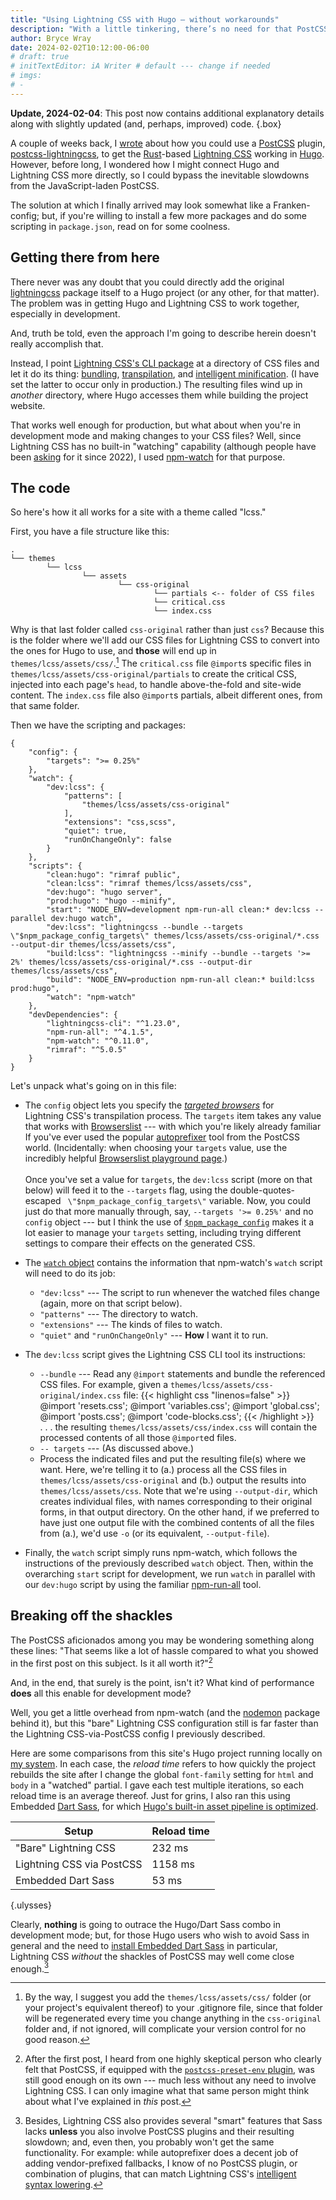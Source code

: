 ```yaml
---
title: "Using Lightning CSS with Hugo — without workarounds"
description: "With a little tinkering, there’s no need for that PostCSS plugin I recently mentioned."
author: Bryce Wray
date: 2024-02-02T10:12:00-06:00
# draft: true
# initTextEditor: iA Writer # default --- change if needed
# imgs:
# -
---
```


**Update, 2024-02-04**: This post now contains additional explanatory details along with slightly updated (and, perhaps, improved) code.
{.box}

A couple of weeks back, I [wrote](/posts/2024/01/using-lightning-css-hugo/) about how you could use a [PostCSS](https://postcss.org) plugin, [postcss-lightningcss](https://github.com/onigoetz/postcss-lightningcss), to get the [Rust](https://www.rust-lang.org/)-based [Lightning CSS](https://lightningcss.dev/) working in [Hugo](https://gohugo.io). However, before long, I wondered how I might connect Hugo and Lightning CSS more directly, so I could bypass the inevitable slowdowns from the JavaScript-laden PostCSS.

The solution at which I finally arrived may look somewhat like a Franken-config; but, if you're willing to install a few more packages and do some scripting in `package.json`, read on for some coolness.

<!--more-->

## Getting there from here

There never was any doubt that you could directly add the original [lightningcss](https://github.com/parcel-bundler/lightningcss/) package itself to a Hugo project (or any other, for that matter). The problem was in getting Hugo and Lightning CSS to work together, especially in development.

And, truth be told, even the approach I'm going to describe herein doesn't really accomplish that.

Instead, I point [Lightning CSS's CLI package](https://lightningcss.dev/docs.html#from-the-cli) at a directory of CSS files and let it do its thing: [bundling](https://lightningcss.dev/bundling.html), [transpilation](https://lightningcss.dev/transpilation.html), and [intelligent minification](https://lightningcss.dev/minification.html). (I have set the latter to occur only in production.) The resulting files wind up in *another* directory, where Hugo accesses them while building the project website.

That works well enough for production, but what about when you're in development mode and making changes to your CSS files? Well, since Lightning CSS has no built-in "watching" capability (although people have been [asking](https://github.com/parcel-bundler/lightningcss/issues/126) for it since 2022), I used [npm-watch](https://github.com/M-Zuber/npm-watch) for that purpose.

## The code

So here's how it all works for a site with a theme called "lcss."

First, you have a file structure like this:

```plaintext
.
└── themes
		└── lcss
				└── assets
						└── css-original
								└── partials <-- folder of CSS files
								└── critical.css
								└── index.css
```

Why is that last folder called `css-original` rather than just `css`? Because this is the folder where we'll add our CSS files for Lightning CSS to convert into the ones for Hugo to use, and **those** will end up in `themes/lcss/assets/css/`.[^ignoreCSS] The `critical.css` file `@import`s specific files in `themes/lcss/assets/css-original/partials` to create the critical CSS, injected into each page's `head`, to handle above-the-fold and site-wide content. The `index.css` file also `@import`s partials, albeit different ones, from that same folder.

[^ignoreCSS]:  By the way, I suggest you add the `themes/lcss/assets/css/` folder (or your project's equivalent thereof) to your .gitignore file, since that folder will be regenerated every time you change anything in the `css-original` folder and, if not ignored, will complicate your version control for no good reason.

Then we have the scripting and packages:

```json{filename="package.json" bigdiv=true}
{
	"config": {
		"targets": ">= 0.25%"
	},
	"watch": {
		"dev:lcss": {
			"patterns": [
				"themes/lcss/assets/css-original"
			],
			"extensions": "css,scss",
			"quiet": true,
			"runOnChangeOnly": false
		}
	},
	"scripts": {
		"clean:hugo": "rimraf public",
		"clean:lcss": "rimraf themes/lcss/assets/css",
		"dev:hugo": "hugo server",
		"prod:hugo": "hugo --minify",
		"start": "NODE_ENV=development npm-run-all clean:* dev:lcss --parallel dev:hugo watch",
		"dev:lcss": "lightningcss --bundle --targets \"$npm_package_config_targets\" themes/lcss/assets/css-original/*.css --output-dir themes/lcss/assets/css",
		"build:lcss": "lightningcss --minify --bundle --targets '>= 2%' themes/lcss/assets/css-original/*.css --output-dir themes/lcss/assets/css",
		"build": "NODE_ENV=production npm-run-all clean:* build:lcss prod:hugo",
		"watch": "npm-watch"
	},
	"devDependencies": {
		"lightningcss-cli": "^1.23.0",
		"npm-run-all": "^4.1.5",
		"npm-watch": "^0.11.0",
		"rimraf": "^5.0.5"
	}
}
```

Let's unpack what's going on in this file:

- The `config` object lets you specify the *[targeted browsers](https://lightningcss.dev/transpilation.html#browser-targets)* for Lightning CSS's transpilation process. The `targets` item takes any value that works with [Browserslist](https://github.com/browserslist/browserslist) --- with which you're likely already familiar If you've ever used the popular [autoprefixer](https://github.com/postcss/autoprefixer) tool from the PostCSS world. (Incidentally: when choosing your `targets` value, use the incredibly helpful [Browserslist playground page](https://browsersl.ist/).)\
\
Once you've set a value for `targets`, the `dev:lcss` script (more on that below) will feed it to the `--targets` flag, using the double-quotes-escaped ` \"$npm_package_config_targets\"` variable. Now, you could just do that more manually through, say, `--targets '>= 0.25%'` and no `config` object --- but I think the use of [`$npm_package_config`](https://frontend.irish/npm-config-variables) makes it a lot easier to manage your `targets` setting, including trying different settings to compare their effects on the generated CSS.

- The [`watch` object](https://github.com/M-Zuber/npm-watch?tab=readme-ov-file#synopsis) contains the information that npm-watch's `watch` script will need to do its job:
	- `"dev:lcss"` --- The script to run whenever the watched files change (again, more on that script below).
	- `"patterns"` --- The directory to watch.
	- `"extensions"` --- The kinds of files to watch.
	- `"quiet"` and `"runOnChangeOnly"` --- **How** I want it to run.
- The `dev:lcss` script gives the Lightning CSS CLI tool its instructions:
	- `--bundle` --- Read any `@import` statements and bundle the referenced CSS files. For example, given a `themes/lcss/assets/css-original/index.css` file:
{{< highlight css "linenos=false" >}}
@import 'resets.css';
@import 'variables.css';
@import 'global.css';
@import 'posts.css';
@import 'code-blocks.css';
{{< /highlight >}}
. . . the resulting `themes/lcss/assets/css/index.css` will contain the processed contents of all those `@import`ed files.
	- `-- targets` --- (As discussed above.)
	- Process the indicated files and put the resulting file(s) where we want. Here, we're telling it to (a.) process all the CSS files in `themes/lcss/assets/css-original` and (b.) output the results into `themes/lcss/assets/css`. Note that we're using `--output-dir`, which creates individual files, with names corresponding to their original forms, in that output directory. On the other hand, if we preferred to have just one output file with the combined contents of all the files from (a.), we'd use `-o` (or its equivalent, `--output-file`).
- Finally, the `watch` script simply runs npm-watch, which follows the instructions of the previously described `watch` object. Then, within the overarching `start` script for development, we run `watch` in parallel with our `dev:hugo` script by using the familiar [npm-run-all](https://github.com/mysticatea/npm-run-all) tool.

## Breaking off the shackles

The PostCSS aficionados among you may be wondering something along these lines: "That seems like a lot of hassle compared to what you showed in the first post on this subject. Is it all worth it?"[^PCSSfan]

[^PCSSfan]: After the first post, I heard from one highly skeptical person who clearly felt that PostCSS, if equipped with the [`postcss-preset-env` plugin](https://github.com/csstools/postcss-plugins/tree/main/plugin-packs/postcss-preset-env), was still good enough on its own --- much less without any need to involve Lightning CSS. I can only imagine what that same person might think about what I've explained in *this* post.

And, in the end, that surely is the point, isn't it? What kind of performance **does** all this enable for development mode?

Well, you get a little overhead from npm-watch (and the [nodemon](https://nodemon.io/) package behind it), but this "bare" Lightning CSS configuration still is far faster than the Lightning CSS-via-PostCSS config I previously described.

Here are some comparisons from this site's Hugo project running locally on [my system](/posts/2023/07/making-good-move/). In each case, the *reload time* refers to how quickly the project rebuilds the site after I change the global `font-family` setting for `html` and `body` in a "watched" partial. I gave each test multiple iterations, so each reload time is an average thereof. Just for grins, I also ran this using Embedded [Dart Sass](https://sass-lang.com/dart-sass/), for which [Hugo's built-in asset pipeline is optimized](https://gohugo.io/hugo-pipes/transpile-sass-to-css/).

| Setup | Reload time |
|---|---|
| "Bare" Lightning CSS | 232 ms |
| Lightning CSS via PostCSS | 1158 ms |
| Embedded Dart Sass | 53 ms |
{.ulysses}

Clearly, **nothing** is going to outrace the Hugo/Dart Sass combo in development mode; but, for those Hugo users who wish to avoid Sass in general and the need to [install Embedded Dart Sass](https://gohugo.io/functions/resources/tocss/#dart-sass) in particular, Lightning CSS *without* the shackles of PostCSS may well come close enough.[^LCSSvsSass]

[^LCSSvsSass]: Besides, Lightning CSS also provides several "smart" features that Sass lacks **unless** you also involve PostCSS plugins and their resulting slowdown; and, even then, you probably won't get the same functionality. For example: while autoprefixer does a decent job of adding vendor-prefixed fallbacks, I know of no PostCSS plugin, or combination of plugins, that can match Lightning CSS's [intelligent syntax lowering](https://lightningcss.dev/transpilation.html#syntax-lowering).
